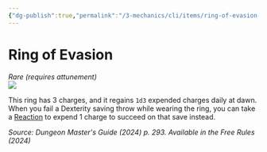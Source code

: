 ```yaml
---
{"dg-publish":true,"permalink":"/3-mechanics/cli/items/ring-of-evasion-xdmg/","tags":["ttrpg-cli/compendium/src/5e/xdmg","ttrpg-cli/item/attunement/required","ttrpg-cli/item/rarity/rare"],"noteIcon":""}
---
```


# Ring of Evasion
*Rare (requires attunement)*  
![](3-Mechanics/CLI/items/img/ring-of-evasion.webp#right)


This ring has 3 charges, and it regains `1d3` expended charges daily at dawn. When you fail a Dexterity saving throw while wearing the ring, you can take a [Reaction](3-Mechanics/CLI/rules/variant-rules/reaction-xphb.md) to expend 1 charge to succeed on that save instead.

*Source: Dungeon Master's Guide (2024) p. 293. Available in the Free Rules (2024)*